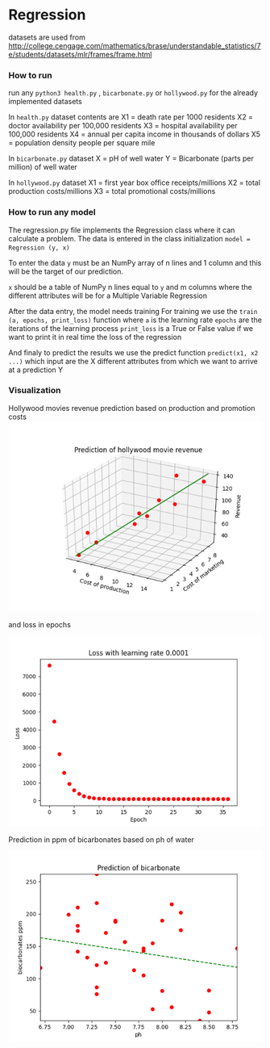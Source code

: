 # Regression

datasets are used from http://college.cengage.com/mathematics/brase/understandable_statistics/7e/students/datasets/mlr/frames/frame.html 


### How to run

run any `python3 health.py` , `bicarbonate.py` or `hollywood.py` for the already implemented datasets

In `health.py` dataset contents are X1 = death rate per 1000 residents
X2 = doctor availability per 100,000 residents
X3 = hospital availability per 100,000 residents
X4 = annual per capita income in thousands of dollars
X5 = population density people per square mile

In `bicarbonate.py` dataset X = pH of well water
Y = Bicarbonate (parts per million) of well water

In `hollywood.py` dataset X1 = first year box office receipts/millions
X2 = total production costs/millions
X3 = total promotional costs/millions

### How to run any model

The regression.py file implements the Regression class where it can calculate a problem.
The data is entered in the class initialization `model = Regression (y, x)`

To enter the data `y` must be an NumPy array of n lines and 1 column and this will be the target of our prediction.

`x` should be a table of NumPy n lines equal to `y` and m columns where the different attributes will be for a Multiple Variable Regression


After the data entry, the model needs training
For training we use the `train (a, epochs, print_loss)` function where `a` is the learning rate `epochs` are the iterations of the learning process
`print_loss` is a True or False value if we want to print it in real time the loss of the regression


And finaly to predict the results we use the predict function `predict(x1, x2 ...)`
which input are the X different attributes from which we want to arrive at a prediction Y


### Visualization

Hollywood movies revenue prediction based on production and promotion costs
![](https://github.com/AGiannoutsos/ai-projects/blob/master/hollywood.png)

and loss in epochs

![](https://github.com/AGiannoutsos/ai-projects/blob/master/hollywood_loss.png)


Prediction in ppm of bicarbonates based on ph of water

![](https://github.com/AGiannoutsos/ai-projects/blob/master/biocarbonate.png)


